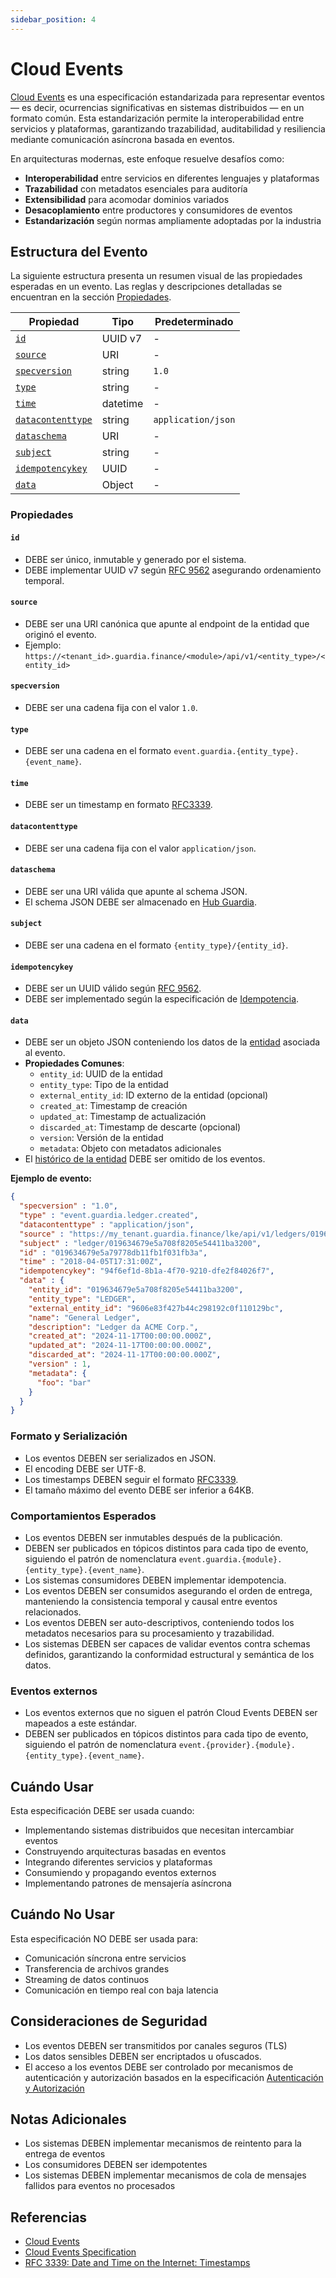 ```yaml
---
sidebar_position: 4
---
```


# Cloud Events

[Cloud Events](https://cloudevents.io) es una especificación estandarizada para representar eventos — es decir, ocurrencias significativas en sistemas distribuidos — en un formato común. Esta estandarización permite la interoperabilidad entre servicios y plataformas, garantizando trazabilidad, auditabilidad y resiliencia mediante comunicación asíncrona basada en eventos.

En arquitecturas modernas, este enfoque resuelve desafíos como:
- **Interoperabilidad** entre servicios en diferentes lenguajes y plataformas
- **Trazabilidad** con metadatos esenciales para auditoría
- **Extensibilidad** para acomodar dominios variados
- **Desacoplamiento** entre productores y consumidores de eventos
- **Estandarización** según normas ampliamente adoptadas por la industria

## Estructura del Evento

La siguiente estructura presenta un resumen visual de las propiedades esperadas en un evento. Las reglas y descripciones detalladas se encuentran en la sección [Propiedades](#propiedades).

| Propiedad                               | Tipo       | Predeterminado     |
|-----------------------------------------|------------|-------------------|
| [`id`](#id)                             | UUID v7    | -                 |
| [`source`](#source)                     | URI        | -                 |
| [`specversion`](#specversion)           | string     | `1.0`             |
| [`type`](#type)                         | string     | -                 |
| [`time`](#time)                         | datetime   | -                 |
| [`datacontenttype`](#datacontenttype)   | string     | `application/json`|
| [`dataschema`](#dataschema)             | URI        | -                 |
| [`subject`](#subject)                   | string     | -                 |
| [`idempotencykey`](#idempotencykey)     | UUID       | -                 |
| [`data`](#data)                         | Object     | -                 |

### Propiedades

#### `id`
- DEBE ser único, inmutable y generado por el sistema.
- DEBE implementar UUID v7 según [RFC 9562](https://datatracker.ietf.org/doc/html/rfc9562) asegurando ordenamiento temporal.

#### `source`
- DEBE ser una URI canónica que apunte al endpoint de la entidad que originó el evento.
- Ejemplo: `https://<tenant_id>.guardia.finance/<module>/api/v1/<entity_type>/<entity_id>`

#### `specversion`
- DEBE ser una cadena fija con el valor `1.0`.

#### `type`
- DEBE ser una cadena en el formato `event.guardia.{entity_type}.{event_name}`.

#### `time`
- DEBE ser un timestamp en formato [RFC3339](https://datatracker.ietf.org/doc/html/rfc3339).

#### `datacontenttype`
- DEBE ser una cadena fija con el valor `application/json`.

#### `dataschema`
- DEBE ser una URI válida que apunte al schema JSON.
- El schema JSON DEBE ser almacenado en [Hub Guardia](https://hub.guardia.com/schemas).

#### `subject`
- DEBE ser una cadena en el formato `{entity_type}/{entity_id}`.

#### `idempotencykey`
- DEBE ser un UUID válido según [RFC 9562](https://datatracker.ietf.org/doc/html/rfc9562).
- DEBE ser implementado según la especificación de [Idempotencia](../specifications/idempotency.md).

#### `data`
- DEBE ser un objeto JSON conteniendo los datos de la [entidad](../specifications/entities.md) asociada al evento.
- **Propiedades Comunes**:
  - `entity_id`: UUID de la entidad
  - `entity_type`: Tipo de la entidad
  - `external_entity_id`: ID externo de la entidad (opcional)
  - `created_at`: Timestamp de creación
  - `updated_at`: Timestamp de actualización
  - `discarded_at`: Timestamp de descarte (opcional)
  - `version`: Versión de la entidad
  - `metadata`: Objeto con metadatos adicionales
- El [histórico de la entidad](../specifications/entities.md#history) DEBE ser omitido de los eventos.

**Ejemplo de evento:**

```json
{
  "specversion" : "1.0",
  "type" : "event.guardia.ledger.created",
  "datacontenttype" : "application/json",
  "source" : "https://my_tenant.guardia.finance/lke/api/v1/ledgers/019634679e5a708f8205e54411ba3200",
  "subject" : "ledger/019634679e5a708f8205e54411ba3200",
  "id" : "019634679e5a79778db11fb1f031fb3a",
  "time" : "2018-04-05T17:31:00Z",
  "idempotencykey": "94f6ef1d-8b1a-4f70-9210-dfe2f84026f7",
  "data" : {
    "entity_id": "019634679e5a708f8205e54411ba3200",
    "entity_type": "LEDGER",
    "external_entity_id": "9606e83f427b44c298192c0f110129bc",
    "name": "General Ledger",
    "description": "Ledger da ACME Corp.",
    "created_at": "2024-11-17T00:00:00.000Z",
    "updated_at": "2024-11-17T00:00:00.000Z",
    "discarded_at": "2024-11-17T00:00:00.000Z",
    "version" : 1,
    "metadata": {
      "foo": "bar"
    }
  }
}
```

### Formato y Serialización

- Los eventos DEBEN ser serializados en JSON.
- El encoding DEBE ser UTF-8.
- Los timestamps DEBEN seguir el formato [RFC3339](https://datatracker.ietf.org/doc/html/rfc3339).
- El tamaño máximo del evento DEBE ser inferior a 64KB.

### Comportamientos Esperados

- Los eventos DEBEN ser inmutables después de la publicación.
- DEBEN ser publicados en tópicos distintos para cada tipo de evento, siguiendo el patrón de nomenclatura `event.guardia.{module}.{entity_type}.{event_name}`.
- Los sistemas consumidores DEBEN implementar idempotencia.
- Los eventos DEBEN ser consumidos asegurando el orden de entrega, manteniendo la consistencia temporal y causal entre eventos relacionados.
- Los eventos DEBEN ser auto-descriptivos, conteniendo todos los metadatos necesarios para su procesamiento y trazabilidad.
- Los sistemas DEBEN ser capaces de validar eventos contra schemas definidos, garantizando la conformidad estructural y semántica de los datos.

### Eventos externos

- Los eventos externos que no siguen el patrón Cloud Events DEBEN ser mapeados a este estándar.
- DEBEN ser publicados en tópicos distintos para cada tipo de evento, siguiendo el patrón de nomenclatura `event.{provider}.{module}.{entity_type}.{event_name}`.

## Cuándo Usar

Esta especificación DEBE ser usada cuando:

- Implementando sistemas distribuidos que necesitan intercambiar eventos
- Construyendo arquitecturas basadas en eventos
- Integrando diferentes servicios y plataformas
- Consumiendo y propagando eventos externos
- Implementando patrones de mensajería asíncrona

## Cuándo No Usar

Esta especificación NO DEBE ser usada para:

- Comunicación síncrona entre servicios
- Transferencia de archivos grandes
- Streaming de datos continuos
- Comunicación en tiempo real con baja latencia

## Consideraciones de Seguridad

- Los eventos DEBEN ser transmitidos por canales seguros (TLS)
- Los datos sensibles DEBEN ser encriptados u ofuscados.
- El acceso a los eventos DEBE ser controlado por mecanismos de autenticación y autorización basados en la especificación [Autenticación y Autorización](./authentication-and-authorization.md)

## Notas Adicionales

- Los sistemas DEBEN implementar mecanismos de reintento para la entrega de eventos
- Los consumidores DEBEN ser idempotentes
- Los sistemas DEBEN implementar mecanismos de cola de mensajes fallidos para eventos no procesados

## Referencias

- [Cloud Events](https://cloudevents.io/)
- [Cloud Events Specification](https://github.com/cloudevents/spec)
- [RFC 3339: Date and Time on the Internet: Timestamps](https://datatracker.ietf.org/doc/html/rfc3339)

